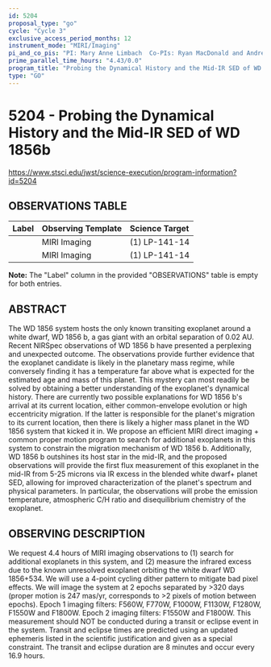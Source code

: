 ```yaml
---
id: 5204
proposal_type: "go"
cycle: "Cycle 3"
exclusive_access_period_months: 12
instrument_mode: "MIRI/Imaging"
pi_and_co_pis: "PI: Mary Anne Limbach  Co-PIs: Ryan MacDonald and Andrew Vanderburg"
prime_parallel_time_hours: "4.43/0.0"
program_title: "Probing the Dynamical History and the Mid-IR SED of WD 1856b"
type: "GO"
---
```

# 5204 - Probing the Dynamical History and the Mid-IR SED of WD 1856b
https://www.stsci.edu/jwst/science-execution/program-information?id=5204
## OBSERVATIONS TABLE
| Label | Observing Template | Science Target |
| :---- | :----------------- | :------------- |
|       | MIRI Imaging       | (1) LP-141-14  |
|       | MIRI Imaging       | (1) LP-141-14  |

**Note:** The "Label" column in the provided "OBSERVATIONS" table is empty for both entries.

## ABSTRACT

The WD 1856 system hosts the only known transiting exoplanet around a white dwarf, WD 1856 b, a gas giant with an orbital separation of 0.02 AU. Recent NIRSpec observations of WD 1856 b have presented a perplexing and unexpected outcome. The observations provide further evidence that the exoplanet candidate is likely in the planetary mass regime, while conversely finding it has a temperature far above what is expected for the estimated age and mass of this planet. This mystery can most readily be solved by obtaining a better understanding of the exoplanet's dynamical history. There are currently two possible explanations for WD 1856 b's arrival at its current location, either common-envelope evolution or high eccentricity migration. If the latter is responsible for the planet's migration to its current location, then there is likely a higher mass planet in the WD 1856 system that kicked it in. We propose an efficient MIRI direct imaging + common proper motion program to search for additional exoplanets in this system to constrain the migration mechanism of WD 1856 b. Additionally, WD 1856 b outshines its host star in the mid-IR, and the proposed observations will provide the first flux measurement of this exoplanet in the mid-IR from 5-25 microns via IR excess in the blended white dwarf+ planet SED, allowing for improved characterization of the planet's spectrum and physical parameters. In particular, the observations will probe the emission temperature, atmospheric C/H ratio and disequilibrium chemistry of the exoplanet.

## OBSERVING DESCRIPTION

We request 4.4 hours of MIRI imaging observations to (1) search for additional exoplanets in this system, and (2) measure the infrared excess due to the known unresolved exoplanet orbiting the white dwarf WD 1856+534. We will use a 4-point cycling dither pattern to mitigate bad pixel effects. We will image the system at 2 epochs separated by >320 days (proper motion is 247 mas/yr, corresponds to >2 pixels of motion between epochs). Epoch 1 imaging filters: F560W, F770W, F1000W, F1130W, F1280W, F1550W and F1800W. Epoch 2 imaging filters: F1550W and F1800W. This measurement should NOT be conducted during a transit or eclipse event in the system. Transit and eclipse times are predicted using an updated ephemeris listed in the scientific justification and given as a special constraint. The transit and eclipse duration are 8 minutes and occur every 16.9 hours.